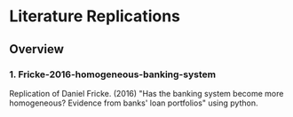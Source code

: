 # **Literature Replications**

## **Overview**
### **1. Fricke-2016-homogeneous-banking-system**
Replication of Daniel Fricke. (2016) "Has the banking system become more homogeneous? Evidence from banks' loan portfolios" using python.

